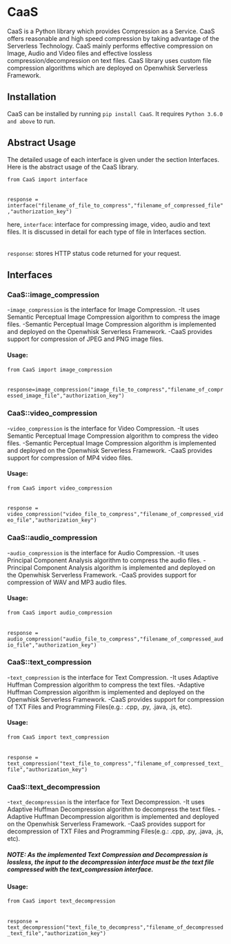 # CaaS

CaaS is a Python library which provides Compression as a Service. CaaS offers reasonable and high speed compression by taking advantage of the Serverless Technology. CaaS mainly performs effective compression on Image, Audio and Video files and effective lossless compression/decompression on text files. CaaS library uses custom file compression algorithms which are deployed on Openwhisk Serverless Framework.

## Installation

CaaS can be installed by running ` pip install CaaS `. It requires ` Python 3.6.0 and above ` to run. 

## Abstract Usage

The detailed usage of each interface is given under the section Interfaces. Here is the abstract usage of the CaaS library.

`from CaaS import interface`
######
`response = interface("filename_of_file_to_compress","filename_of_compressed_file","authorization_key")`

here,
` interface `: interface for compressing image, video, audio and text files. It is discussed in detail for each type of file in Interfaces section.
######
` response `: stores HTTP status code returned for your request.  

## Interfaces

### CaaS::image_compression
-`image_compression` is the interface for Image Compression.
-It uses Semantic Perceptual Image Compression algorithm to compress the image files.
-Semantic Perceptual Image Compression algorithm is implemented and deployed on the Openwhisk Serverless Framework.
-CaaS provides support for compression of JPEG and PNG image files.

#### Usage:
`from CaaS import image_compression`
######
`response=image_compression("image_file_to_compress","filename_of_compressed_image_file","authorization_key")`


### CaaS::video_compression
-`video_compression` is the interface for Video Compression.
-It uses Semantic Perceptual Image Compression algorithm to compress the video files.
-Semantic Perceptual Image Compression algorithm is implemented and deployed on the Openwhisk Serverless Framework.
-CaaS provides support for compression of MP4 video files.

#### Usage:
`from CaaS import video_compression`
######
`response = video_compression("video_file_to_compress","filename_of_compressed_video_file","authorization_key")`

### CaaS::audio_compression
-`audio_compression` is the interface for Audio Compression.
-It uses Principal Component Analysis algorithm to compress the audio files.
-Principal Component Analysis algorithm is implemented and deployed on the Openwhisk Serverless Framework.
-CaaS provides support for compression of WAV and MP3 audio files.

#### Usage:
`from CaaS import audio_compression`
######
`response = audio_compression("audio_file_to_compress","filename_of_compressed_audio_file","authorization_key")`


### CaaS::text_compression
-`text_compression` is the interface for Text Compression.
-It uses Adaptive Huffman Compression algorithm to compress the text files.
-Adaptive Huffman Compression algorithm is implemented and deployed on the Openwhisk Serverless Framework.
-CaaS provides support for compression of TXT Files and Programming Files(e.g.: .cpp, .py, .java, .js, etc).

#### Usage:
`from CaaS import text_compression`
######
`response = text_compression("text_file_to_compress","filename_of_compressed_text_file","authorization_key")`

### CaaS::text_decompression
-`text_decompression` is the interface for Text Decompression.
-It uses Adaptive Huffman Decompression algorithm to decompress the text files.
-Adaptive Huffman Decompression algorithm is implemented and deployed on the Openwhisk Serverless Framework.
-CaaS provides support for decompression of TXT Files and Programming Files(e.g.: .cpp, .py, .java, .js, etc).

##### NOTE: As the implemented Text Compression and Decompression is lossless, the input to the decompression interface must be the text file compressed with the text_compression interface.


#### Usage:
`from CaaS import text_decompression`
######
`response = text_decompression("text_file_to_decompress","filename_of_decompressed_text_file","authorization_key")`


